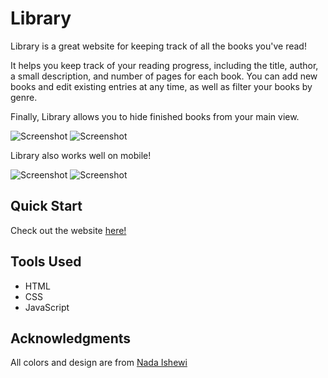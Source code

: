# Library
Library is a great website for keeping track of all the books you've read!

It helps you keep track of your reading progress, including the title, author, a small description, and number of pages for each book. You can add new books and edit existing entries at any time, as well as filter your books by genre. 
    
Finally, Library allows you to hide finished books from your main view.

![Screenshot](https://i.imgur.com/hRd8CCS.png)
![Screenshot](https://i.imgur.com/Qvo27V0.png)

Library also works well on mobile!

![Screenshot](https://i.imgur.com/uo5rgVg.png)
![Screenshot](https://i.imgur.com/JBgzuhY.png)


## Quick Start
Check out the website [here!](https://jusgu.github.io/library)

## Tools Used
- HTML
- CSS
- JavaScript

## Acknowledgments
All colors and design are from [Nada Ishewi](https://www.behance.net/gallery/107935847/Todo-List-Desktop-Mobile-app-UI-Design)